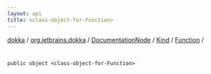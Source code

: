 ```yaml
---
layout: api
title: <class-object-for-Function>
---
```

[dokka](../../../../index.html) / [org.jetbrains.dokka](../../../index.html) / [DocumentationNode](../../index.html) / [Kind](../index.html) / [Function](index.html) / [<class-object-for-Function>](_class-object-for-Function_.html)


# <class-object-for-Function>


```
public object <class-object-for-Function>
```

